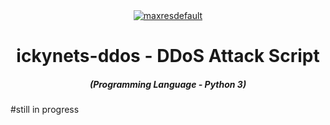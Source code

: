 <center><a href="https://ibb.co/yS4sxZW"><img src="https://i.ibb.co/yS4sxZW/maxresdefault.jpg" alt="maxresdefault" border="0"></a></center>

<h1 align="center">ickynets-ddos - DDoS Attack Script</h1>
<em><h5 align="center">(Programming Language - Python 3)</h5></em>

#still in progress
